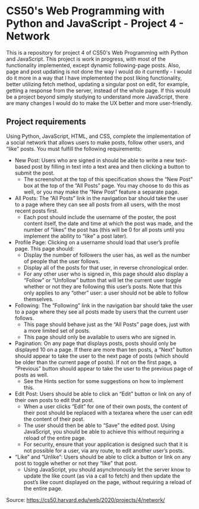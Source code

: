 # CS50's Web Programming with Python and JavaScript - Project 4 - Network
This is a repository for project 4 of CS50's Web Programming with Python and JavaScript. This project is work in progress, with most of the functionality implemented, except dynamic following-page posts. Also, page and post updating is not done the way I would do it currently - I would do it more in a way that I have implemented the post liking functionality, better utilizing fetch method, updating a singular post on edit, for example, getting a response from the server, instead of the whole page. If this would be a project beyond simply studying to understand more JavaScript, there are many changes I would do to make the UX better and more user-friendly.

## Project requirements

Using Python, JavaScript, HTML, and CSS, complete the implementation of a social network that allows users to make posts, follow other users, and “like” posts. You must fulfill the following requirements:

* New Post: Users who are signed in should be able to write a new text-based post by filling in text into a text area and then clicking a button to submit the post.
  * The screenshot at the top of this specification shows the “New Post” box at the top of the “All Posts” page. You may choose to do this as well, or you may make the    “New Post” feature a separate page.
* All Posts: The “All Posts” link in the navigation bar should take the user to a page where they can see all posts from all users, with the most recent posts first.
  * Each post should include the username of the poster, the post content itself, the date and time at which the post was made, and the number of “likes” the post has      (this will be 0 for all posts until you implement the ability to “like” a post later).
* Profile Page: Clicking on a username should load that user’s profile page. This page should:
  * Display the number of followers the user has, as well as the number of people that the user follows.
  * Display all of the posts for that user, in reverse chronological order.
  * For any other user who is signed in, this page should also display a “Follow” or “Unfollow” button that will let the current user toggle whether or not they are following this user’s posts. Note that this only applies to any “other” user: a user should not be able to follow themselves.
* Following: The “Following” link in the navigation bar should take the user to a page where they see all posts made by users that the current user follows.
  * This page should behave just as the “All Posts” page does, just with a more limited set of posts.
  * This page should only be available to users who are signed in.
* Pagination: On any page that displays posts, posts should only be displayed 10 on a page. If there are more than ten posts, a “Next” button should appear to take the user to the next page of posts (which should be older than the current page of posts). If not on the first page, a “Previous” button should appear to take the user to the previous page of posts as well.
  * See the Hints section for some suggestions on how to implement this.
* Edit Post: Users should be able to click an “Edit” button or link on any of their own posts to edit that post.
  * When a user clicks “Edit” for one of their own posts, the content of their post should be replaced with a textarea where the user can edit the content of their post.
  * The user should then be able to “Save” the edited post. Using JavaScript, you should be able to achieve this without requiring a reload of the entire page.
  * For security, ensure that your application is designed such that it is not possible for a user, via any route, to edit another user’s posts.
* “Like” and “Unlike”: Users should be able to click a button or link on any post to toggle whether or not they “like” that post.
  * Using JavaScript, you should asynchronously let the server know to update the like count (as via a call to fetch) and then update the post’s like count displayed on the page, without requiring a reload of the entire page.

Source: https://cs50.harvard.edu/web/2020/projects/4/network/
